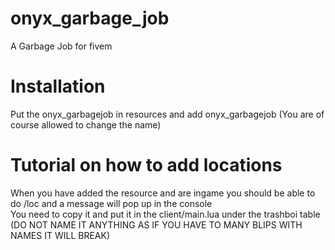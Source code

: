 # onyx_garbage_job
A Garbage Job for fivem
# Installation
Put the onyx_garbagejob in resources and add onyx_garbagejob (You are of course allowed to change the name)
# Tutorial on how to add locations
When you have added the resource and are ingame you should be able to do /loc and a message will pop up in the console <br>
You need to copy it and put it in the client/main.lua under the trashboi table (DO NOT NAME IT ANYTHING AS IF YOU HAVE TO MANY BLIPS WITH NAMES IT WILL BREAK)
